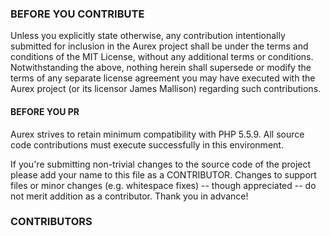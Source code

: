 ### BEFORE YOU CONTRIBUTE

Unless you explicitly state otherwise, any contribution intentionally
submitted for inclusion in the Aurex project shall be under the terms and
conditions of the MIT License, without any additional terms or conditions.
Notwithstanding the above, nothing herein shall supersede or modify the
terms of any separate license agreement you may have executed with the
Aurex project (or its licensor James Mallison) regarding such contributions.

#### BEFORE YOU PR

Aurex strives to retain minimum compatibility with PHP 5.5.9. All source code
contributions must execute successfully in this environment.

If you're submitting non-trivial changes to the source code of the project
please add your name to this file as a CONTRIBUTOR. Changes to support
files or minor changes (e.g. whitespace fixes) -- though appreciated --
do not merit addition as a contributor. Thank you in advance!

### CONTRIBUTORS
